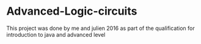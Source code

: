 # Advanced-Logic-circuits
This project was done by me and julien 2016 as part of the qualification for introduction to java and advanced level
